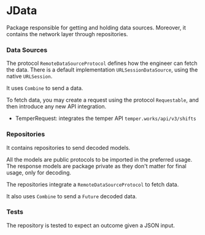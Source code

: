 # JData

Package responsible for getting and holding data sources. Moreover, it contains the network layer through repositories.

### Data Sources

The protocol `RemoteDataSourceProtocol` defines how the engineer can fetch the data. There is a default implementation `URLSessionDataSource`, using the native `URLSession`.

It uses `Combine` to send a data.

To fetch data, you may create a request using the protocol `Requestable`, and then introduce any new API integration.

- TemperRequest: integrates the temper API `temper.works/api/v3/shifts`

### Repositories

It contains repositories to send decoded models.

All the models are public protocols to be imported in the preferred usage. The response models are package private as they don't matter for final usage, only for decoding.

The repositories integrate a `RemoteDataSourceProtocol` to fetch data.

It also uses `Combine` to send a `Future` decoded data.

### Tests

The repository is tested to expect an outcome given a JSON input.